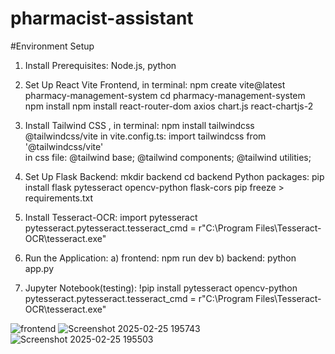 ﻿# pharmacist-assistant
#Environment Setup
1. Install Prerequisites: Node.js, python
2. Set Up React Vite Frontend, in terminal: npm create vite@latest pharmacy-management-system
                                           cd pharmacy-management-system
                                           npm install
                                           npm install react-router-dom axios chart.js react-chartjs-2
3. Install Tailwind CSS , in terminal: npm install tailwindcss @tailwindcss/vite
                           in vite.config.ts: import tailwindcss from '@tailwindcss/vite'             
                           in css file: @tailwind base;
                                        @tailwind components;
                                        @tailwind utilities;
4. Set Up Flask Backend: mkdir backend
                        cd backend
                        Python packages: pip install flask pytesseract opencv-python flask-cors
                   pip freeze > requirements.txt

5. Install Tesseract-OCR: import pytesseract
                           pytesseract.pytesseract.tesseract_cmd = r"C:\Program Files\Tesseract-OCR\tesseract.exe" 

6. Run the Application: a) frontend: npm run dev
                         b) backend:  python app.py

7. Jupyter Notebook(testing): !pip install pytesseract opencv-python
                            pytesseract.pytesseract.tesseract_cmd = r"C:\Program Files\Tesseract-OCR\tesseract.exe"




   
![frontend](https://github.com/user-attachments/assets/6464cf3c-08dd-4f36-80cd-394c7fda0c56)
![Screenshot 2025-02-25 195743](https://github.com/user-attachments/assets/b1d499ab-e9b5-48c6-b442-98640e893fde)
![Screenshot 2025-02-25 195503](https://github.com/user-attachments/assets/4a9647b8-5c3b-4a3d-9c16-ec16227fc4aa)
